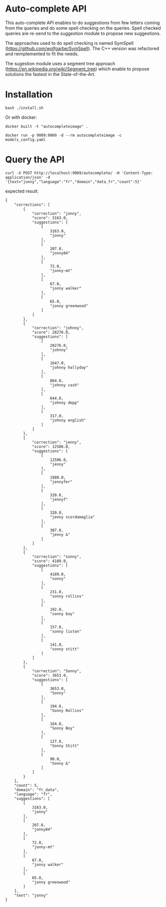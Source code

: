 # Auto-complete API

This auto-complete API enables to do suggestions from few letters coming from the queries and do some spell checking on the queries.
Spell checked queries are re-send to the suggestion module to propose new suggestions.

The approaches used to do spell checking is named SymSpell (https://github.com/wolfgarbe/SymSpell). The C++ version was refactored and reimplemented to fit the needs.

The sugestion module uses a segment tree approach (https://en.wikipedia.org/wiki/Segment_tree) which enable to propose solutions the fastest in the State-of-the-Art.

# Installation

```bash ./install.sh```

Or with docker:

```docker built -t "autocompleteimage" .```

```docker run -p 9009:9009 -d --rm autocompleteimage -c models_config.yaml```

# Query the API

```curl -X POST http://localhost:9009/autocomplete/ -H 'Content-Type: application/json' -d '{text="jonny","language":"fr","domain","data_fr","count":5}'```

expected result:

```
{
    "corrections": [
        {
            "correction": "jonny",
            "score": 3163.0,
            "suggestions": [
                [
                    3163.0,
                    "jonny"
                ],
                [
                    207.0,
                    "jonny84"
                ],
                [
                    72.0,
                    "jonny-mt"
                ],
                [
                    67.0,
                    "jonny walker"
                ],
                [
                    65.0,
                    "jonny greenwood"
                ]
            ]
        },
        {
            "correction": "johnny",
            "score": 28276.0,
            "suggestions": [
                [
                    28276.0,
                    "johnny"
                ],
                [
                    1647.0,
                    "johnny hallyday"
                ],
                [
                    864.0,
                    "johnny cash"
                ],
                [
                    644.0,
                    "johnny depp"
                ],
                [
                    317.0,
                    "johnny english"
                ]
            ]
        },
        {
            "correction": "jenny",
            "score": 12506.0,
            "suggestions": [
                [
                    12506.0,
                    "jenny"
                ],
                [
                    1980.0,
                    "jennyfer"
                ],
                [
                    320.0,
                    "jennyf"
                ],
                [
                    320.0,
                    "jenny scordamaglia"
                ],
                [
                    307.0,
                    "jenny &"
                ]
            ]
        },
        {
            "correction": "sonny",
            "score": 4189.0,
            "suggestions": [
                [
                    4189.0,
                    "sonny"
                ],
                [
                    231.0,
                    "sonny rollins"
                ],
                [
                    192.0,
                    "sonny boy"
                ],
                [
                    157.0,
                    "sonny liston"
                ],
                [
                    141.0,
                    "sonny stitt"
                ]
            ]
        },
        {
            "correction": "Sonny",
            "score": 3653.0,
            "suggestions": [
                [
                    3653.0,
                    "Sonny"
                ],
                [
                    194.0,
                    "Sonny Rollins"
                ],
                [
                    164.0,
                    "Sonny Boy"
                ],
                [
                    127.0,
                    "Sonny Stitt"
                ],
                [
                    90.0,
                    "Sonny &"
                ]
            ]
        }
    ],
    "count": 5,
    "domain": "fr_data",
    "language": "fr",
    "suggestions": [
        [
            3163.0,
            "jonny"
        ],
        [
            207.0,
            "jonny84"
        ],
        [
            72.0,
            "jonny-mt"
        ],
        [
            67.0,
            "jonny walker"
        ],
        [
            65.0,
            "jonny greenwood"
        ]
    ],
    "text": "jonny"
}
```








